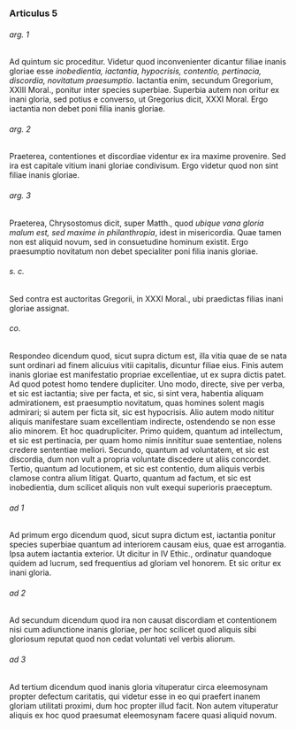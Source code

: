 ### Articulus 5

###### arg. 1
Ad quintum sic proceditur. Videtur quod inconvenienter dicantur filiae inanis gloriae esse *inobedientia, iactantia, hypocrisis, contentio, pertinacia, discordia, novitatum praesumptio*. Iactantia enim, secundum Gregorium, XXIII Moral., ponitur inter species superbiae. Superbia autem non oritur ex inani gloria, sed potius e converso, ut Gregorius dicit, XXXI Moral. Ergo iactantia non debet poni filia inanis gloriae.

###### arg. 2
Praeterea, contentiones et discordiae videntur ex ira maxime provenire. Sed ira est capitale vitium inani gloriae condivisum. Ergo videtur quod non sint filiae inanis gloriae.

###### arg. 3
Praeterea, Chrysostomus dicit, super Matth., quod *ubique vana gloria malum est, sed maxime in philanthropia*, idest in misericordia. Quae tamen non est aliquid novum, sed in consuetudine hominum existit. Ergo praesumptio novitatum non debet specialiter poni filia inanis gloriae.

###### s. c.
Sed contra est auctoritas Gregorii, in XXXI Moral., ubi praedictas filias inani gloriae assignat.

###### co.
Respondeo dicendum quod, sicut supra dictum est, illa vitia quae de se nata sunt ordinari ad finem alicuius vitii capitalis, dicuntur filiae eius. Finis autem inanis gloriae est manifestatio propriae excellentiae, ut ex supra dictis patet. Ad quod potest homo tendere dupliciter. Uno modo, directe, sive per verba, et sic est iactantia; sive per facta, et sic, si sint vera, habentia aliquam admirationem, est praesumptio novitatum, quas homines solent magis admirari; si autem per ficta sit, sic est hypocrisis. Alio autem modo nititur aliquis manifestare suam excellentiam indirecte, ostendendo se non esse alio minorem. Et hoc quadrupliciter. Primo quidem, quantum ad intellectum, et sic est pertinacia, per quam homo nimis innititur suae sententiae, nolens credere sententiae meliori. Secundo, quantum ad voluntatem, et sic est discordia, dum non vult a propria voluntate discedere ut aliis concordet. Tertio, quantum ad locutionem, et sic est contentio, dum aliquis verbis clamose contra alium litigat. Quarto, quantum ad factum, et sic est inobedientia, dum scilicet aliquis non vult exequi superioris praeceptum.

###### ad 1
Ad primum ergo dicendum quod, sicut supra dictum est, iactantia ponitur species superbiae quantum ad interiorem causam eius, quae est arrogantia. Ipsa autem iactantia exterior. Ut dicitur in IV Ethic., ordinatur quandoque quidem ad lucrum, sed frequentius ad gloriam vel honorem. Et sic oritur ex inani gloria.

###### ad 2
Ad secundum dicendum quod ira non causat discordiam et contentionem nisi cum adiunctione inanis gloriae, per hoc scilicet quod aliquis sibi gloriosum reputat quod non cedat voluntati vel verbis aliorum.

###### ad 3
Ad tertium dicendum quod inanis gloria vituperatur circa eleemosynam propter defectum caritatis, qui videtur esse in eo qui praefert inanem gloriam utilitati proximi, dum hoc propter illud facit. Non autem vituperatur aliquis ex hoc quod praesumat eleemosynam facere quasi aliquid novum.

